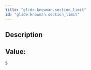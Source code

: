 ```yaml
---
title: "glide.knowman.section_limit"
id: "glide.knowman.section_limit"
---
```

## Description



## Value: 
```
5
```